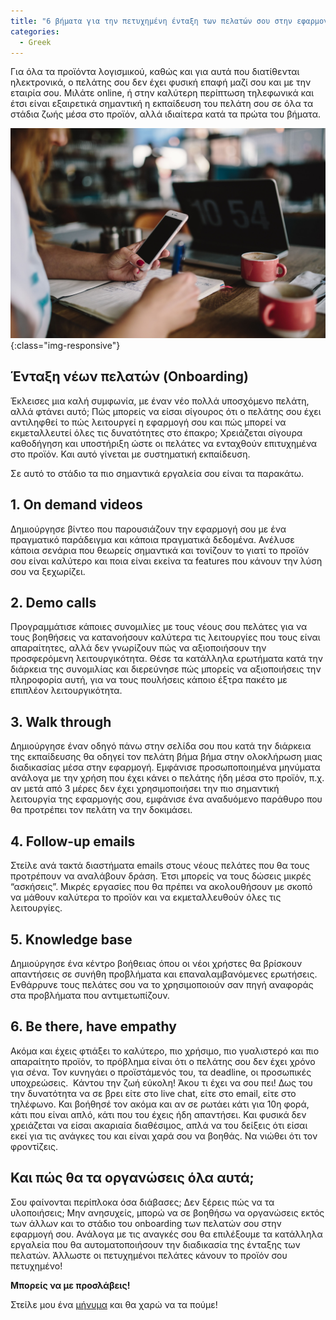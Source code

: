 ```yaml
---
title: "6 βήματα για την πετυχημένη ένταξη των πελατών σου στην εφαρμογή σου!"
categories:
  - Greek
---
```


Για όλα τα προϊόντα λογισμικού, καθώς και για αυτά που διατίθενται ηλεκτρονικά, ο πελάτης σου δεν έχει φυσική επαφή μαζί σου και με την εταιρία σου. Μιλάτε online, ή στην καλύτερη περίπτωση τηλεφωνικά και έτσι είναι εξαιρετικά σημαντική  η εκπαίδευση του πελάτη σου σε όλα τα στάδια ζωής μέσα στο προϊόν, αλλά ιδιαίτερα κατά τα πρώτα του βήματα. 

![onboard_customers](/assets/images/onboard_customers.jpg){:class="img-responsive"}

## Ένταξη νέων πελατών (Onboarding)

Έκλεισες μια καλή συμφωνία, με έναν νέο πολλά υποσχόμενο πελάτη, αλλά φτάνει αυτό; Πώς μπορείς να είσαι σίγουρος  ότι ο πελάτης σου έχει αντιληφθεί το πώς λειτουργεί η εφαρμογή σου και πώς μπορεί να εκμεταλλευτεί όλες τις δυνατότητες στο έπακρο;
Χρειάζεται σίγουρα καθοδήγηση και υποστήριξη ώστε οι πελάτες να ενταχθούν επιτυχημένα στο προϊόν. Και αυτό γίνεται με συστηματική εκπαίδευση. 

Σε αυτό το στάδιο τα πιο σημαντικά εργαλεία σου είναι τα παρακάτω. 

## 1. On demand videos 

Δημιούργησε βίντεο που παρουσιάζουν την εφαρμογή σου με ένα πραγματικό παράδειγμα και κάποια πραγματικά δεδομένα. Ανέλυσε κάποια σενάρια που θεωρείς σημαντικά και τονίζουν το γιατί το προϊόν σου είναι καλύτερο και ποια είναι εκείνα τα features που κάνουν την λύση σου να ξεχωρίζει.

## 2. Demo calls

Προγραμμάτισε κάποιες συνομιλίες με τους νέους σου πελάτες για να τους βοηθήσεις να κατανοήσουν καλύτερα τις λειτουργίες που τους είναι απαραίτητες, αλλά δεν γνωρίζουν πώς να αξιοποιήσουν την προσφερόμενη λειτουργικότητα. Θέσε τα κατάλληλα ερωτήματα κατά την διάρκεια της συνομιλίας και διερεύνησε πώς μπορείς να αξιοποιήσεις την πληροφορία αυτή, για να τους πουλήσεις κάποιο έξτρα πακέτο με επιπλέον λειτουργικότητα.

## 3. Walk through

Δημιούργησε έναν οδηγό πάνω στην σελίδα σου που κατά την διάρκεια της εκπαίδευσης θα οδηγεί τον πελάτη βήμα βήμα στην ολοκλήρωση μιας διαδικασίας μέσα στην εφαρμογή. Εμφάνισε προσωποποιημένα μηνύματα ανάλογα με την χρήση που έχει κάνει ο πελάτης ήδη μέσα στο προϊόν, π.χ. αν μετά από 3 μέρες δεν έχει χρησιμοποιήσει την πιο σημαντική λειτουργία της εφαρμογής σου, εμφάνισε ένα αναδυόμενο παράθυρο που θα προτρέπει τον πελάτη να την δοκιμάσει. 

## 4. Follow-up emails

Στείλε ανά τακτά διαστήματα emails στους νέους πελάτες που θα τους προτρέπουν να αναλάβουν δράση. Έτσι μπορείς να τους δώσεις μικρές “ασκήσεις”. Μικρές εργασίες που θα πρέπει να ακολουθήσουν με σκοπό να μάθουν καλύτερα το προϊόν και να εκμεταλλευθούν όλες τις λειτουργίες. 

## 5. Knowledge base

Δημιούργησε ένα κέντρο βοήθειας όπου οι νέοι χρήστες θα βρίσκουν απαντήσεις σε συνήθη προβλήματα και επαναλαμβανόμενες ερωτήσεις. Ενθάρρυνε τους πελάτες σου να το χρησιμοποιούν σαν πηγή αναφοράς στα προβλήματα που αντιμετωπίζουν.

## 6. Be there, have empathy

Ακόμα και έχεις φτιάξει το καλύτερο, πιο χρήσιμο, πιο γυαλιστερό και πιο απαραίτητο προϊόν, το πρόβλημα είναι ότι ο πελάτης σου δεν έχει χρόνο για σένα. Τον κυνηγάει ο προϊστάμενός του, τα deadline, οι προσωπικές υποχρεώσεις. 
Κάντου την ζωή εύκολη! Άκου τι έχει να σου πει!
Δως του την δυνατότητα να σε βρει είτε στο live chat, είτε στο email, είτε στο τηλέφωνο. Και βοήθησέ τον ακόμα και αν σε ρωτάει κάτι για 10η φορά, κάτι που είναι απλό, κάτι που του έχεις ήδη απαντήσει. Και φυσικά δεν χρειάζεται να είσαι ακαριαία διαθέσιμος, απλά να του δείξεις ότι είσαι εκεί για τις ανάγκες του και είναι χαρά σου να βοηθάς. Να νιώθει ότι τον φροντίζεις.


## Και πώς θα τα οργανώσεις όλα αυτά; 
Σου φαίνονται περίπλοκα όσα διάβασες; Δεν ξέρεις πώς να τα υλοποιήσεις; Μην ανησυχείς, μπορώ να σε βοηθήσω να οργανώσεις εκτός των άλλων και το στάδιο του onboarding των πελατών σου στην εφαρμογή σου. Ανάλογα με τις αναγκές σου θα επιλέξουμε τα κατάλληλα εργαλεία που θα αυτοματοποιήσουν την διαδικασία της ένταξης των πελατών. Άλλωστε οι πετυχημένοι πελάτες κάνουν το προϊόν σου πετυχημένο! 


**Μπορείς να με προσλάβεις!**

Στείλε μου ένα [μήνυμα](mailto:georgia.tsiamanta@gmail.com) και θα χαρώ να τα πούμε! 